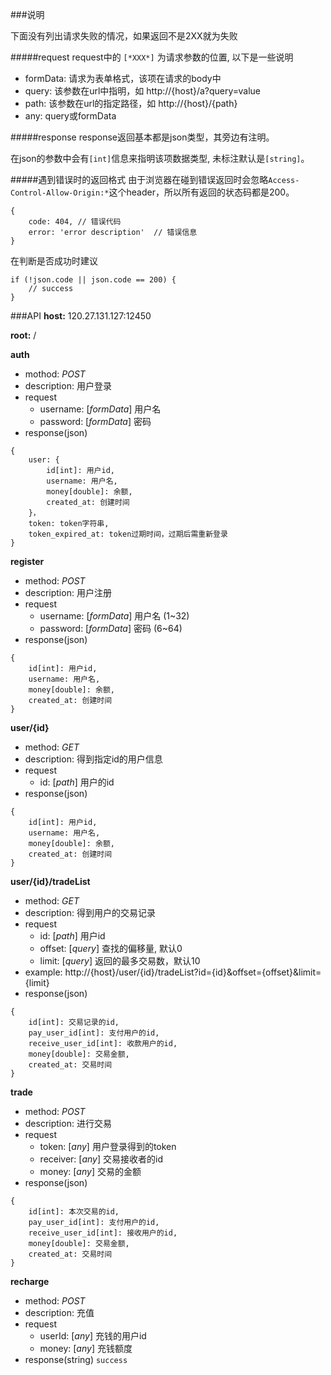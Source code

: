 ###说明

下面没有列出请求失败的情况，如果返回不是2XX就为失败

#####request
request中的 `[*XXX*]` 为请求参数的位置, 以下是一些说明
- formData: 请求为表单格式，该项在请求的body中
- query: 该参数在url中指明，如 http://{host}/a?query=value
- path: 该参数在url的指定路径，如 http://{host}/{path}
- any: query或formData

#####response
response返回基本都是json类型，其旁边有注明。

在json的参数中会有`[int]`信息来指明该项数据类型, 未标注默认是`[string]`。

#####遇到错误时的返回格式
由于浏览器在碰到错误返回时会忽略`Access-Control-Allow-Origin:*`这个header，所以所有返回的状态码都是200。
```
{
    code: 404, // 错误代码
    error: 'error description'  // 错误信息
}
```
在判断是否成功时建议
```
if (!json.code || json.code == 200) {
    // success
}
```

###API
**host:** 120.27.131.127:12450

**root:** /

**auth**
- mothod: *POST*
- description: 用户登录
- request
	- username: [*formData*] 用户名
	- password: [*formData*] 密码
- response(json)
```
{
	user: {
    	id[int]: 用户id,
        username: 用户名,
        money[double]: 余额,
        created_at: 创建时间
    }，
    token: token字符串,
    token_expired_at: token过期时间，过期后需重新登录
}
```

**register**
- method: *POST*
- description: 用户注册
- request
	- username: [*formData*] 用户名 (1~32)
	- password: [*formData*] 密码 (6~64)
- response(json)
```
{
	id[int]: 用户id,
    username: 用户名,
    money[double]: 余额,
    created_at: 创建时间
}
```

**user/{id}**
- method: *GET*
- description: 得到指定id的用户信息
- request
	- id: [*path*] 用户的id
- response(json)
```
{
	id[int]: 用户id,
    username: 用户名,
    money[double]: 余额,
    created_at: 创建时间
}
```

**user/{id}/tradeList**
- method: *GET*
- description: 得到用户的交易记录
- request
	- id: [*path*] 用户id
	- offset: [*query*] 查找的偏移量, 默认0
	- limit: [*query*] 返回的最多交易数，默认10
- example: http://{host}/user/{id}/tradeList?id={id}&offset={offset}&limit={limit}
- response(json)
```
{
	id[int]: 交易记录的id,
    pay_user_id[int]: 支付用户的id,
    receive_user_id[int]: 收款用户的id,
    money[double]: 交易金额,
    created_at: 交易时间
}
```

**trade**
- method: *POST*
- description: 进行交易
- request
	- token: [*any*] 用户登录得到的token
	- receiver: [*any*] 交易接收者的id
	- money: [*any*] 交易的金额
- response(json)
```
{
	id[int]: 本次交易的id,
    pay_user_id[int]: 支付用户的id,
    receive_user_id[int]: 接收用户的id,
    money[double]: 交易金额,
    created_at: 交易时间
}
```

**recharge**
- method: *POST*
- description: 充值
- request
	- userId: [*any*] 充钱的用户id
	- money: [*any*] 充钱额度
- response(string)
`success`

